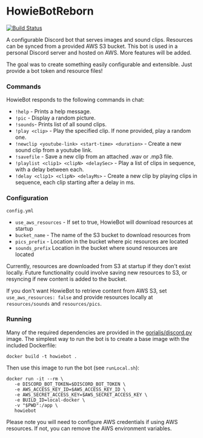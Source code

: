 # HowieBotReborn

[![Build Status](https://travis-ci.com/n-parisi/HowieBotReborn.svg?branch=master)](https://travis-ci.com/n-parisi/HowieBotReborn)

A configurable Discord bot that serves images and sound clips. Resources can be synced from a provided
AWS S3 bucket. This bot is used in a personal Discord server and hosted on AWS. More features will be added.

The goal was to create something easily configurable and extensible. Just provide a bot token and resource files! 

### Commands 

HowieBot responds to the following commands in chat:
- `!help` - Prints a help message.
- `!pic` - Display a random picture.
- `!sounds`- Prints list of all sound clips.
- `!play <clip>` - Play the specified clip. If none provided, play a random one.
- `!newclip <youtube-link> <start-time> <duration>` - Create a new sound clip from a youtube link.
- `!savefile` - Save a new clip from an attached .wav or .mp3 file.
- `!playlist <clip1> <clipN> <delaySec>` - Play a list of clips in sequence, with a delay between each.
- `!delay <clip1> <clipN> <delayMs>` - Create a new clip by playing clips in sequence, each clip starting after a delay in ms.
### Configuration

`config.yml`
-  `use_aws_resources` - If set to true, HowieBot will download resources at startup
-  `bucket_name` - The name of the S3 bucket to download resources from
-  `pics_prefix` - Location in the bucket where pic resources are located
-  `sounds_prefix` Location in the bucket where sound resources are located

Currently, resources are downloaded from S3 at startup if they don't exist locally. Future functionality could 
involve saving new resources to S3, or resyncing if new content is added to the bucket.

If you don't want HowieBot to retrieve content from AWS S3, set `use_aws_resources: false` and provide resources
locally at `resources/sounds` and `resources/pics`.

### Running

Many of the required dependencies are provided in the [gorialis/discord.py](https://hub.docker.com/r/gorialis/discord.py/) image.
The simplest way to run the bot is to create a base image with the included Dockerfile:

```
docker build -t howiebot .
```

Then use this image to run the bot (see `runLocal.sh`):

```
docker run -it --rm \
   -e DISCORD_BOT_TOKEN=$DISCORD_BOT_TOKEN \
   -e AWS_ACCESS_KEY_ID=$AWS_ACCESS_KEY_ID \
   -e AWS_SECRET_ACCESS_KEY=$AWS_SECRET_ACCESS_KEY \
   -e BUILD_ID=local-docker \
   -v "$PWD":/app \
   howiebot
```

Please note you will need to configure AWS credentials if using AWS resources. If not, you can remove the AWS
environment variables. 
